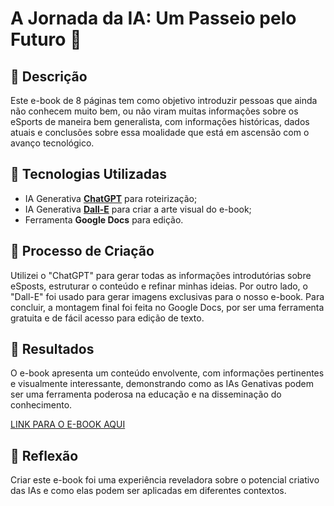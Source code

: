 # A Jornada da IA: Um Passeio pelo Futuro 🌌

## 📒 Descrição
Este e-book de 8 páginas tem como objetivo introduzir pessoas que ainda não conhecem muito bem, ou não viram muitas informações sobre os eSports de maneira bem generalista, com informações históricas, dados atuais e conclusões sobre essa moalidade que está em ascensão com o avanço tecnológico.

## 🤖 Tecnologias Utilizadas
- IA Generativa **[ChatGPT](https://chat.openai.com)** para roteirização;
- IA Generativa **[Dall-E](https://openai.com/index/dall-e-3)** para criar a arte visual do e-book;
- Ferramenta **Google Docs** para edição.

## 🧐 Processo de Criação
Utilizei o "ChatGPT" para gerar todas as informações introdutórias sobre eSposts, estruturar o conteúdo e refinar minhas ideias. Por outro lado, o "Dall-E" foi usado para gerar imagens exclusivas para o nosso e-book. Para concluir, a montagem final foi feita no Google Docs, por ser uma ferramenta gratuita e de fácil acesso para edição de texto.

## 🚀 Resultados
O e-book apresenta um conteúdo envolvente, com informações pertinentes e visualmente interessante, demonstrando como as IAs Genativas podem ser uma ferramenta poderosa na educação e na disseminação do conhecimento.

[LINK PARA O E-BOOK AQUI](Introdução%20aos%20Esports%20por%20Jhonatas%20Menezes%20Feat%20ChatGPT.pdf)

## 💭 Reflexão
Criar este e-book foi uma experiência reveladora sobre o potencial criativo das IAs e como elas podem ser aplicadas em diferentes contextos.

